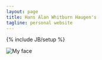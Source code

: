 ```yaml
---
layout: page
title: Hans Alan Whitburn Haugen's
tagline: personal website
---
```

{% include JB/setup %}

![My face](https://avatars.githubusercontent.com/u/1408981?v=4)
